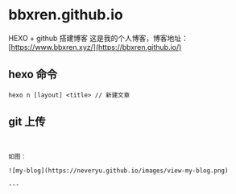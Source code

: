 # bbxren.github.io
HEXO + github 搭建博客
这是我的个人博客，博客地址： [https://www.bbxren.xyz/](https://bbxren.github.io/)
## hexo 命令
  ```
  hexo n [layout] <title> // 新建文章
  
  ```
## git 上传
```


如图：

![my-blog](https://neveryu.github.io/images/view-my-blog.png)

---
